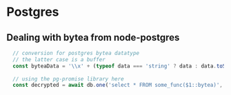 # Postgres

## Dealing with bytea from node-postgres

```js
  // conversion for postgres bytea datatype
  // the latter case is a buffer
  const byteaData = '\\x' + (typeof data === 'string' ? data : data.toString('hex'))
  
  // using the pg-promise library here
  const decrypted = await db.one('select * FROM some_func($1::bytea)', byteaData)
```
